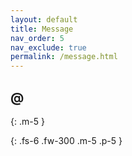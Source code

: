 ```yaml
---
layout: default
title: Message
nav_order: 5
nav_exclude: true
permalink: /message.html
---
```


## @
{: .m-5 }

<p id="say"></p>
{: .fs-6 .fw-300 .m-5 .p-5 }

<script>
function GetQueryString(name) {
var reg = new RegExp("(^|&)" + name + "=([^&]*)(&|$)","i");
var r = window.location.search.substr(1).match(reg);
if (r!=null) return (r[2]); return "无消息";
}
document.getElementById("say").innerHTML = decodeURIComponent(GetQueryString("s"));
</script>